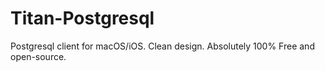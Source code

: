 # Titan-Postgresql
Postgresql client for macOS/iOS. Clean design. Absolutely 100% Free and open-source.
